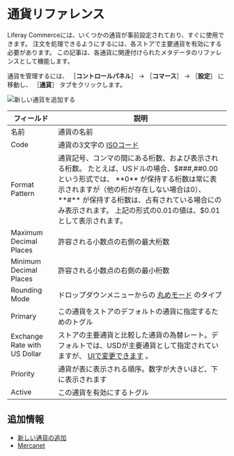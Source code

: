 # 通貨リファレンス

Liferay Commerceには、いくつかの通貨が事前設定されており、すぐに使用できます。 注文を処理できるようにするには、各ストアで主要通貨を有効にする必要があります。 この記事は、各通貨に関連付けられたメタデータのリファレンスとして機能します。

通貨を管理するには、 ［**コントロールパネル**］ → ［**コマース**］ → ［**設定**］ に移動し、 ［**通貨**］ タブをクリックします。

![新しい通貨を追加する](./currencies-reference/images/01.png)

| フィールド                        | 説明                                                                                                                                                             |
| ---------------------------- | -------------------------------------------------------------------------------------------------------------------------------------------------------------- |
| 名前                           | 通貨の名前                                                                                                                                                          |
| Code                         | 通貨の3文字の [ISOコード](https://www.currency-iso.org/en/home/tables/table-a1.html)                                                                                     |
| Format Pattern               | 通貨記号、コンマの間にある桁数、および表示される桁数。 たとえば、USドルの場合、$###,##0.00 という形式では、 **0** が保持する桁数は常に表示されますが（他の桁が存在しない場合は0）、 **#** が保持する桁数は、占有されている場合にのみ表示されます。 上記の形式の0.01の値は、$0.01として表示されます。 |
| Maximum Decimal Places       | 許容される小数点の右側の最大桁数                                                                                                                                               |
| Minimum Decimal Places       | 許容される小数点の右側の最小桁数                                                                                                                                               |
| Rounding Mode                | ドロップダウンメニューからの [丸めモード](https://en.wikipedia.org/wiki/Rounding#Directed_rounding_to_an_integer) のタイプ                                                              |
| Primary                      | この通貨をストアのデフォルトの通貨に指定するためのトグル                                                                                                                                   |
| Exchange Rate with US Dollar | ストアの主要通貨と比較した通貨の為替レート。デフォルトでは、USDが主要通貨として指定されていますが、 [UIで変更できます](../../orders-and-fulfillment/mercanet.md#set-eur-as-the-primary-store-currency) 。               |
| Priority                     | 通貨が表に表示される順序。数字が大きいほど、下に表示されます                                                                                                                                 |
| Active                       | この通貨を有効にするトグル                                                                                                                                                  |

<a name="additional-information" />

## 追加情報

* [新しい通貨の追加](./adding-a-new-currency.md)
* [Mercanet](../configuring-payment-methods/mercanet.md)
